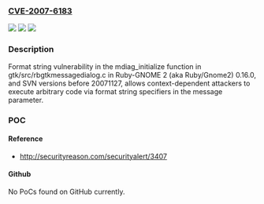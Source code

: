 ### [CVE-2007-6183](https://cve.mitre.org/cgi-bin/cvename.cgi?name=CVE-2007-6183)
![](https://img.shields.io/static/v1?label=Product&message=n%2Fa&color=blue)
![](https://img.shields.io/static/v1?label=Version&message=n%2Fa&color=blue)
![](https://img.shields.io/static/v1?label=Vulnerability&message=n%2Fa&color=brighgreen)

### Description

Format string vulnerability in the mdiag_initialize function in gtk/src/rbgtkmessagedialog.c in Ruby-GNOME 2 (aka Ruby/Gnome2) 0.16.0, and SVN versions before 20071127, allows context-dependent attackers to execute arbitrary code via format string specifiers in the message parameter.

### POC

#### Reference
- http://securityreason.com/securityalert/3407

#### Github
No PoCs found on GitHub currently.

